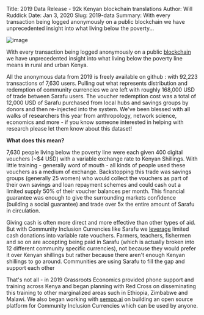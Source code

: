 Title: 2019 Data Release - 92k Kenyan blockchain translations
Author: Will Ruddick
Date: Jan 3, 2020
Slug: 2019-data
Summary: With every transaction being logged anonymously on a public blockchain we have unprecedented insight into what living below the poverty...

![image](images/blog/2019-data1.webp)

With every transaction being logged anonymously on a public
[blockchain](http://blockscout.com/poa/core/) we have unprecedented
insight into what living below the poverty line means in rural and urban
Kenya.

All the anonymous data from 2019 is freely available on
github :
with 92,223 transactions of 7,630 users. Pulling out what represents
distribution and redemption of community currencies we are left with
roughly 168,000 USD of trade between Sarafu users. The voucher
redemption cost was a total of 12,000 USD of Sarafu purchased from local
hubs and savings groups by donors and then re-injected into the system.
We've been blessed with all walks of researchers this year from
anthropology, network science, economics and more - if you know someone
interested in helping with research please let them know about this
dataset!

**What does this mean?**

7,630 people living below the poverty line were each given 400 digital
vouchers (~$4 USD) with a variable exchange rate to Kenyan Shillings.
With little training - generally word of mouth - all kinds of people
used these vouchers as a medium of exchange. Backstopping this trade was
savings groups (generally 25 women) who would collect the vouchers as
part of their own savings and loan repayment schemes and could cash out
a limited supply 50% of their voucher balances per month. This financial
guarantee was enough to give the surrounding markets confidence
(building a social guarantee) and trade over 5x the entire amount of
Sarafu in circulation.

Giving cash is often more direct and more effective than other types of
aid. But with Community Inclusion Currencies like Sarafu we
[leverage](https://www.grassrootseconomics.org/enabling-leverage.html)
limited cash donations into variable rate vouchers. Farmers, teachers,
fishermen and so on are accepting being paid in Sarafu (which is
actually broken into 12 different community specific currencies), not
because they would prefer it over Kenyan shillings but rather because
there aren't enough Kenyan shillings to go around. Communities are
using Sarafu to fill the gap and support each other

That's not all - in 2019 Grassroots Economics provided phone support
and training across Kenya and began planning with Red Cross on
disseminating this training to other marginalized areas such in
Ethiopia, Zimbabwe and Malawi. We also began working with
[sempo.ai](http://sempo.ai) on building an open source platform for
Community Inclusion Currencies which can be used by anyone.

